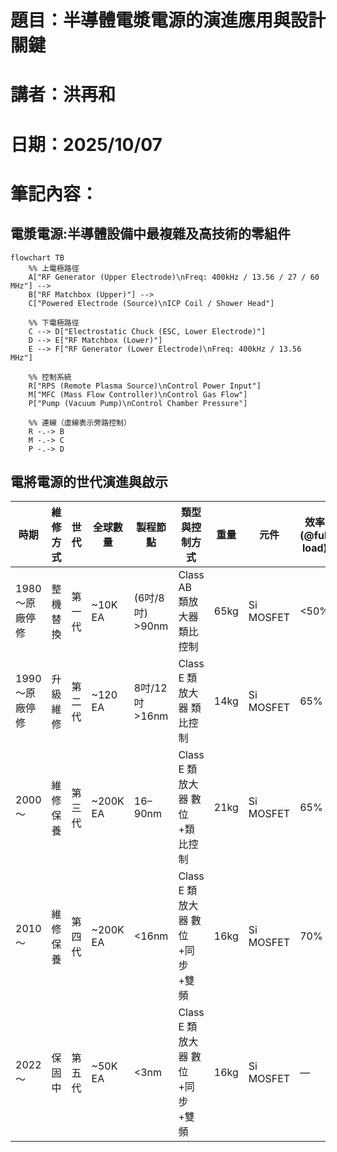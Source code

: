 # 題目：半導體電漿電源的演進應用與設計關鍵
# 講者：洪再和
# 日期：2025/10/07
# 筆記內容：

## 電漿電源:半導體設備中最複雜及高技術的零組件
```mermaid
flowchart TB
    %% 上電極路徑
    A["RF Generator (Upper Electrode)\nFreq: 400kHz / 13.56 / 27 / 60 MHz"] --> 
    B["RF Matchbox (Upper)"] --> 
    C["Powered Electrode (Source)\nICP Coil / Shower Head"]

    %% 下電極路徑
    C --> D["Electrostatic Chuck (ESC, Lower Electrode)"]
    D --> E["RF Matchbox (Lower)"]
    E --> F["RF Generator (Lower Electrode)\nFreq: 400kHz / 13.56 MHz"]

    %% 控制系統
    R["RPS (Remote Plasma Source)\nControl Power Input"]
    M["MFC (Mass Flow Controller)\nControl Gas Flow"]
    P["Pump (Vacuum Pump)\nControl Chamber Pressure"]

    %% 連線（虛線表示旁路控制）
    R -.-> B
    M -.-> C
    P -.-> D

```
## 電將電源的世代演進與啟示

| 時期           | 維修方式   | 世代   | 全球數量 | 製程節點          | 類型與控制方式             | 重量  | 元件       | 效率 (@full load) | 備註                    |
|----------------|------------|--------|-----------|-------------------|----------------------------|-------|-------------|------------------|-------------------------|
| 1980～原廠停修 | 整機替換   | 第一代 | ~10K EA   | (6吋/8吋) >90nm   | Class AB 類放大器 類比控制 | 65kg  | Si MOSFET   | <50%             |                         |
| 1990～原廠停修 | 升級維修   | 第二代 | ~120 EA   | 8吋/12吋 >16nm    | Class E 類放大器 類比控制  | 14kg  | Si MOSFET   | 65%              |                         |
| 2000～         | 維修保養   | 第三代 | ~200K EA  | 16–90nm           | Class E 類放大器 數位+類比控制 | 21kg  | Si MOSFET   | 65%              |                         |
| 2010～         | 維修保養   | 第四代 | ~200K EA  | <16nm             | Class E 類放大器 數位+同步+雙頻 | 16kg  | Si MOSFET   | 70%              |                         |
| 2022～         | 保固中     | 第五代 | ~50K EA   | <3nm              | Class E 類放大器 數位+同步+雙頻 | 16kg  | Si MOSFET   | —                | 無須 Matchbox / DirectDriver |
